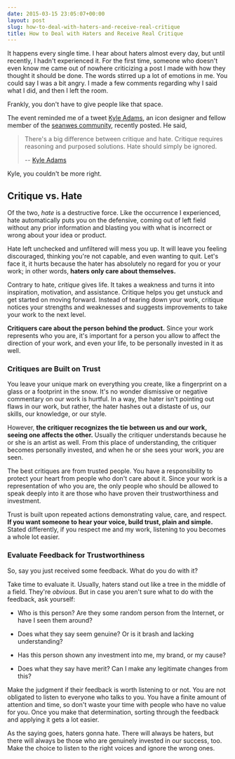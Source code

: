 ```yaml
---
date: 2015-03-15 23:05:07+00:00
layout: post
slug: how-to-deal-with-haters-and-receive-real-critique
title: How to Deal with Haters and Receive Real Critique
---
```






It happens every single time. I hear about haters almost every day, but until recently, I hadn't experienced it. For the first time, someone who doesn't even know me came out of nowhere criticizing a post I made with how they thought it should be done. The words stirred up a lot of emotions in me. You could say I was a bit angry. I made a few comments regarding why I said what I did, and then I left the room.





Frankly, you don't have to give people like that space.





The event reminded me of a tweet [Kyle Adams](http://www.kyleadams.me/), an icon designer and fellow member of the [seanwes community](http://seanwes.com/community), recently posted. He said,






> There's a big difference between critique and hate. Critique requires reasoning and purposed solutions. Hate should simply be ignored.
>
> -- [Kyle Adams](https://twitter.com/ItsKyleAdams/status/560821083821969408)






Kyle, you couldn't be more right.





## Critique vs. Hate





Of the two, _hate_ is a destructive force. Like the occurrence I experienced, hate automatically puts you on the defensive, coming out of left field without any prior information and blasting you with what is incorrect or wrong about your idea or product.





Hate left unchecked and unfiltered will mess you up. It will leave you feeling discouraged, thinking you're not capable, and even wanting to quit. Let's face it, it hurts because the hater has absolutely no regard for you or your work; in other words, **haters only care about themselves.**





Contrary to hate, _critique_ gives life. It takes a weakness and turns it into inspiration, motivation, and assistance. Critique helps you get unstuck and get started on moving forward. Instead of tearing down your work, critique notices your strengths and weaknesses and suggests improvements to take your work to the next level.





**Critiquers care about the person behind the product.** Since your work represents who you are, it's important for a person you allow to affect the direction of your work, and even your life, to be personally invested in it as well.





### Critiques are Built on Trust





You leave your unique mark on everything you create, like a fingerprint on a glass or a footprint in the snow. It's no wonder dismissive or negative commentary on our work is hurtful. In a way, the hater isn't pointing out flaws in our work, but rather, the hater hashes out a distaste of us, our skills, our knowledge, or our style.





However, **the critiquer recognizes the tie between us and our work, seeing one affects the other.** Usually the critiquer understands because he or she is an artist as well. From this place of understanding, the critiquer becomes personally invested, and when he or she sees your work, _you_ are seen.





The best critiques are from trusted people.  You have a responsibility to protect your heart from people who don't care about it. Since your work is a representation of who you are, the only people who should be allowed to speak deeply into it are those who have proven their trustworthiness and investment.





Trust is built upon repeated actions demonstrating value, care, and respect. **If you want someone to hear your voice, build trust, plain and simple.**  Stated differently, if you respect me and my work, listening to you becomes a whole lot easier.





### Evaluate Feedback for Trustworthiness





So, say you just received some feedback. What do you do with it?





Take time to evaluate it. Usually, haters stand out like a tree in the middle of a field. They're _obvious_. But in case you aren't sure what to do with the feedback, ask yourself:







  * Who is this person? Are they some random person from the Internet, or have I seen them around?


  * Does what they say seem genuine? Or is it brash and lacking understanding?


  * Has this person shown any investment into me, my brand, or my cause?


  * Does what they say have merit? Can I make any legitimate changes from this?





Make the judgment if their feedback is worth listening to or not. You are not obligated to listen to everyone who talks to you. You have a finite amount of attention and time, so don't waste your time with people who have no value for you. Once you make that determination, sorting through the feedback and applying it gets a lot easier.





As the saying goes, haters gonna hate. There will always be haters, but there will always be those who are genuinely invested in our success, too. Make the choice to listen to the right voices and ignore the wrong ones.
